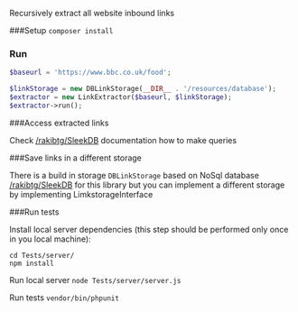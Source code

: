 Recursively extract all website inbound links

###Setup
`composer install`

### Run

```php
$baseurl = 'https://www.bbc.co.uk/food';

$linkStorage = new DBLinkStorage(__DIR__ . '/resources/database');
$extractor = new LinkExtractor($baseurl, $linkStorage);
$extractor->run();
```

###Access extracted links

Check [/rakibtg/SleekDB](https://github.com/rakibtg/SleekDB) documentation how to make queries


###Save links in a different storage

There is a build in storage `DBLinkStorage` based on NoSql database [/rakibtg/SleekDB](https://github.com/rakibtg/SleekDB)   for this library but you can implement a different storage by implementing LimkstorageInterface

###Run tests

Install local server dependencies (this step should be performed only once in you local machine):
```
cd Tests/server/
npm install
```

Run local server
`node Tests/server/server.js`

Run tests
`vendor/bin/phpunit`
